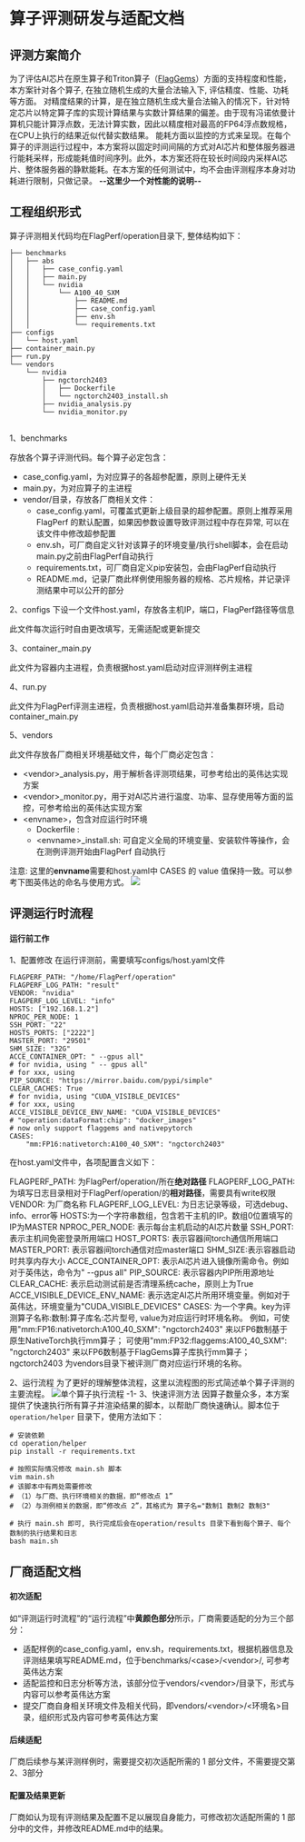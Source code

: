 # 算子评测研发与适配文档
## 评测方案简介
为了评估AI芯片在原生算子和Triton算子（[FlagGems](https://github.com/FlagOpen/FlagGems)）方面的支持程度和性能，本方案针对各个算子, 在独立随机生成的大量合法输入下, 评估精度、性能、功耗等方面。
对精度结果的计算，是在独立随机生成大量合法输入的情况下，针对特定芯片以特定算子库的实现计算结果与实数计算结果的偏差。由于现有冯诺依曼计算机只能计算浮点数，无法计算实数，因此以精度相对最高的FP64浮点数规格，在CPU上执行的结果近似代替实数结果。
能耗方面以监控的方式来呈现。在每个算子的评测运行过程中，本方案将以固定时间间隔的方式对AI芯片和整体服务器进行能耗采样，形成能耗值时间序列。此外，本方案还将在较长时间段内采样AI芯片、整体服务器的静默能耗。在本方案的任何测试中，均不会由评测程序本身对功耗进行限制，只做记录。
**--这里少一个对性能的说明--**

## 工程组织形式
算子评测相关代码均在FlagPerf/operation目录下, 整体结构如下：
```
├── benchmarks
│   ├── abs
│   │   ├── case_config.yaml
│   │   ├── main.py
│   │   └── nvidia
│   │       └── A100_40_SXM
│   │           ├── README.md
│   │           ├── case_config.yaml
│   │           ├── env.sh
│   │           └── requirements.txt
├── configs
│   └── host.yaml
├── container_main.py
├── run.py
└── vendors
    └── nvidia
        ├── ngctorch2403
        │   ├── Dockerfile
        │   └── ngctorch2403_install.sh
        ├── nvidia_analysis.py
        └── nvidia_monitor.py
        
```
1、benchmarks

存放各个算子评测代码。每个算子必定包含：

* case_config.yaml，为对应算子的各超参配置，原则上硬件无关
* main.py，为对应算子的主进程
* vendor/目录，存放各厂商相关文件：
    * case_config.yaml，可覆盖式更新上级目录的超参配置。原则上推荐采用FlagPerf 的默认配置，如果因参数设置导致评测过程中存在异常, 可以在该文件中修改超参配置
    * env.sh，可厂商自定义针对该算子的环境变量/执行shell脚本，会在启动main.py之前由FlagPerf自动执行
    * requirements.txt，可厂商自定义pip安装包，会由FlagPerf自动执行
    * README.md，记录厂商此样例使用服务器的规格、芯片规格，并记录评测结果中可以公开的部分

2、configs
下设一个文件host.yaml，存放各主机IP，端口，FlagPerf路径等信息

此文件每次运行时自由更改填写，无需适配或更新提交

3、container_main.py

此文件为容器内主进程，负责根据host.yaml启动对应评测样例主进程

4、run.py

此文件为FlagPerf评测主进程，负责根据host.yaml启动并准备集群环境，启动container_main.py

5、vendors

此文件存放各厂商相关环境基础文件，每个厂商必定包含：
*  \<vendor\>_analysis.py，用于解析各评测项结果，可参考给出的英伟达实现方案
*  \<vendor\>_monitor.py，用于对AI芯片进行温度、功率、显存使用等方面的监控，可参考给出的英伟达实现方案
*  \<envname\>，包含对应运行时环境
    *  Dockerfile :
    *  \<envname\>_install.sh: 可自定义全局的环境变量、安装软件等操作，会在测例评测开始由FlagPerf 自动执行

注意: 这里的**envname**需要和host.yaml中 CASES 的 value 值保持一致。可以参考下图英伟达的命名与使用方式。
![](media/17211979373735/17212948369423.jpg)


## 评测运行时流程

#### 运行前工作
1、配置修改
在运行评测前，需要填写configs/host.yaml文件
```
FLAGPERF_PATH: "/home/FlagPerf/operation"
FLAGPERF_LOG_PATH: "result"
VENDOR: "nvidia"
FLAGPERF_LOG_LEVEL: "info"
HOSTS: ["192.168.1.2"]
NPROC_PER_NODE: 1
SSH_PORT: "22"
HOSTS_PORTS: ["2222"]
MASTER_PORT: "29501"
SHM_SIZE: "32G"
ACCE_CONTAINER_OPT: " --gpus all"
# for nvidia, using " -- gpus all"
# for xxx, using
PIP_SOURCE: "https://mirror.baidu.com/pypi/simple"
CLEAR_CACHES: True
# for nvidia, using "CUDA_VISIBLE_DEVICES"
# for xxx, using
ACCE_VISIBLE_DEVICE_ENV_NAME: "CUDA_VISIBLE_DEVICES"
# "operation:dataFormat:chip": "docker_images"
# now only support flaggems and nativepytorch
CASES: 
    "mm:FP16:nativetorch:A100_40_SXM": "ngctorch2403"
```
在host.yaml文件中，各项配置含义如下：

FLAGPERF_PATH: 为FlagPerf/operation/所在**绝对路径**
FLAGPERF_LOG_PATH: 为填写日志目录相对于FlagPerf/operation/的**相对路径**，需要具有write权限
VENDOR: 为厂商名称
FLAGPERF_LOG_LEVEL: 为日志记录等级，可选debug、info、error等
HOSTS:为一个字符串数组，包含若干主机的IP。数组0位置填写的IP为MASTER
NPROC_PER_NODE: 表示每台主机启动的AI芯片数量
SSH_PORT: 表示主机间免密登录所用端口
HOST_PORTS: 表示容器间torch通信所用端口
MASTER_PORT: 表示容器间torch通信对应master端口
SHM_SIZE:表示容器启动时共享内存大小
ACCE_CONTAINER_OPT: 表示AI芯片进入镜像所需命令。例如对于英伟达，命令为" --gpus all"
PIP_SOURCE: 表示容器内PIP所用源地址
CLEAR_CACHE: 表示启动测试前是否清理系统cache，原则上为True
ACCE_VISIBLE_DEVICE_ENV_NAME: 表示选定AI芯片所用环境变量。例如对于英伟达，环境变量为"CUDA_VISIBLE_DEVICES"
CASES: 为一个字典。key为评测算子名称:数制:算子库名:芯片型号, value为对应运行时环境名称。
    例如，可使用"mm:FP16:nativetorch:A100_40_SXM": "ngctorch2403" 来以FP6数制基于原生NativeTorch执行mm算子；
    可使用"mm:FP32:flaggems:A100_40_SXM": "ngctorch2403" 来以FP6数制基于FlagGems算子库执行mm算子；
    ngctorch2403 为vendors目录下被评测厂商对应运行环境的名称。

2、运行流程
为了更好的理解整体流程，这里以流程图的形式简述单个算子评测的主要流程。
![单个算子执行流程 -1-](media/17211979373735/%E5%8D%95%E4%B8%AA%E7%AE%97%E5%AD%90%E6%89%A7%E8%A1%8C%E6%B5%81%E7%A8%8B%20-1-.png)
3、快速评测方法
因算子数量众多，本方案提供了快速执行所有算子并渲染结果的脚本，以帮助厂商快速确认。脚本位于``` operation/helper``` 目录下，使用方法如下：
```
# 安装依赖
cd operation/helper
pip install -r requirements.txt

# 按照实际情况修改 main.sh 脚本
vim main.sh 
# 该脚本中有两处需要修改
# （1）与厂商、执行环境相关的数据，即“修改点 1”
# （2）与测例相关的数据，即“修改点 2”，其格式为 算子名="数制1 数制2 数制3"

# 执行 main.sh 即可, 执行完成后会在operation/results 目录下看到每个算子、每个数制的执行结果和日志
bash main.sh
```


## 厂商适配文档
#### 初次适配
如“评测运行时流程”的“运行流程”中**黄颜色部分**所示，厂商需要适配的分为三个部分：
* 适配样例的case_config.yaml，env.sh，requirements.txt，根据机器信息及评测结果填写README.md，位于benchmarks/\<case\>/\<vendor>\/, 可参考英伟达方案
* 适配监控和日志分析等方法，该部分位于vendors/\<vendor\>/目录下，形式与内容可以参考英伟达方案
* 提交厂商自身相关环境文件及相关代码，即vendors/\<vendor\>/\<环境名\>目录，组织形式及内容可参考英伟达方案
#### 后续适配
厂商后续参与某评测样例时，需要提交初次适配所需的 1 部分文件，不需要提交第2、3部分
#### 配置及结果更新
厂商如认为现有评测结果及配置不足以展现自身能力，可修改初次适配所需的 1 部分中的文件，并修改README.md中的结果。
